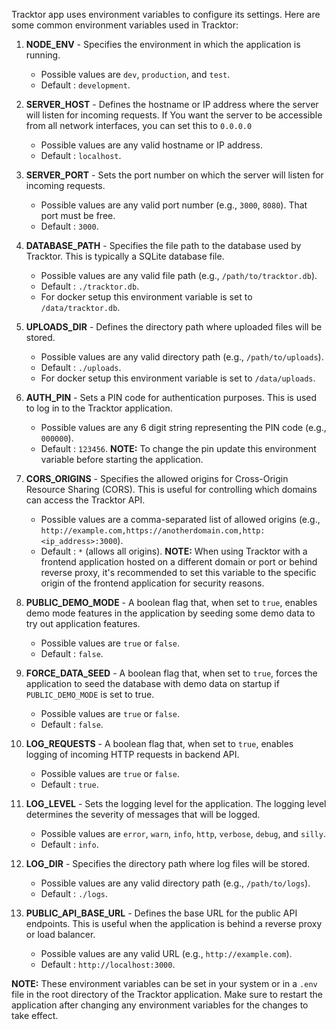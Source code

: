 Tracktor app uses environment variables to configure its settings. Here are some common environment variables used in Tracktor:

1. **NODE_ENV** - Specifies the environment in which the application is running.
    - Possible values are `dev`, `production`, and `test`.
    - Default : `development`.

2. **SERVER_HOST** - Defines the hostname or IP address where the server will listen for incoming requests. If You want the server to be accessible from all network interfaces, you can set this to `0.0.0.0`
    - Possible values are any valid hostname or IP address.
    - Default : `localhost`.

3. **SERVER_PORT** - Sets the port number on which the server will listen for incoming requests.
    - Possible values are any valid port number (e.g., `3000`, `8080`). That port must be free.
    - Default : `3000`.

4. **DATABASE_PATH** - Specifies the file path to the database used by Tracktor. This is typically a SQLite database file.
    - Possible values are any valid file path (e.g., `/path/to/tracktor.db`).
    - Default : `./tracktor.db`.
    - For docker setup this environment variable is set to `/data/tracktor.db`.

5. **UPLOADS_DIR** - Defines the directory path where uploaded files will be stored.
    - Possible values are any valid directory path (e.g., `/path/to/uploads`).
    - Default : `./uploads`.
    - For docker setup this environment variable is set to `/data/uploads`.

6. **AUTH_PIN** - Sets a PIN code for authentication purposes. This is used to log in to the Tracktor application.
    - Possible values are any 6 digit string representing the PIN code (e.g., `000000`).
    - Default : `123456`.
    **NOTE:** To change the pin update this environment variable before starting the application.

7. **CORS_ORIGINS** - Specifies the allowed origins for Cross-Origin Resource Sharing (CORS). This is useful for controlling which domains can access the Tracktor API.
    - Possible values are a comma-separated list of allowed origins (e.g., `http://example.com,https://anotherdomain.com,http:<ip_address>:3000`).
    - Default : `*` (allows all origins).
    **NOTE:** When using Tracktor with a frontend application hosted on a different domain or port or behind reverse proxy, it's recommended to set this variable to the specific origin of the frontend application for security reasons.

8. **PUBLIC_DEMO_MODE** - A boolean flag that, when set to `true`, enables demo mode features in the application by seeding some demo data to try out application features.
    - Possible values are `true` or `false`.
    - Default : `false`.

9. **FORCE_DATA_SEED** - A boolean flag that, when set to `true`, forces the application to seed the database with demo data on startup if `PUBLIC_DEMO_MODE` is set to true.
    - Possible values are `true` or `false`.
    - Default : `false`.

10. **LOG_REQUESTS** - A boolean flag that, when set to `true`, enables logging of incoming HTTP requests in backend API.
    - Possible values are `true` or `false`.
    - Default : `true`.

11. **LOG_LEVEL** - Sets the logging level for the application. The logging level determines the severity of messages that will be logged.
    - Possible values are `error`, `warn`, `info`, `http`, `verbose`, `debug`, and `silly`.
    - Default : `info`.

12. **LOG_DIR** - Specifies the directory path where log files will be stored.
    - Possible values are any valid directory path (e.g., `/path/to/logs`).
    - Default : `./logs`.

13. **PUBLIC_API_BASE_URL** - Defines the base URL for the public API endpoints. This is useful when the application is behind a reverse proxy or load balancer.
    - Possible values are any valid URL (e.g., `http://example.com`).
    - Default : `http://localhost:3000`.

**NOTE:** These environment variables can be set in your system or in a `.env` file in the root directory of the Tracktor application. Make sure to restart the application after changing any environment variables for the changes to take effect.
